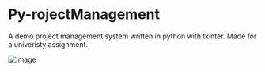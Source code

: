 # Py-rojectManagement
A demo project management system written in python with tkinter.
Made for a univeristy assignment.

![image](https://github.com/DanielJ-OBrien/Py-rojectManagement/assets/99108127/71928ca7-2b36-4f88-8ec3-eb5564aef254)
